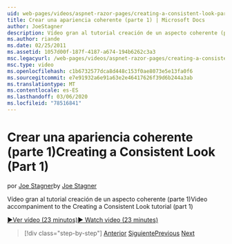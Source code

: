 ```yaml
---
uid: web-pages/videos/aspnet-razor-pages/creating-a-consistent-look-part-1
title: Crear una apariencia coherente (parte 1) | Microsoft Docs
author: JoeStagner
description: Vídeo gran al tutorial creación de un aspecto coherente (parte 1)
ms.author: riande
ms.date: 02/25/2011
ms.assetid: 1057d00f-187f-4187-a674-194b6262c3a3
msc.legacyurl: /web-pages/videos/aspnet-razor-pages/creating-a-consistent-look-part-1
msc.type: video
ms.openlocfilehash: c1b6732577dca8d448c153f0ae8073e5e13fa0f6
ms.sourcegitcommit: e7e91932a6e91a63e2e46417626f39d6b244a3ab
ms.translationtype: MT
ms.contentlocale: es-ES
ms.lasthandoff: 03/06/2020
ms.locfileid: "78516841"
---
```

# <a name="creating-a-consistent-look-part-1"></a><span data-ttu-id="2366f-103">Crear una apariencia coherente (parte 1)</span><span class="sxs-lookup"><span data-stu-id="2366f-103">Creating a Consistent Look (Part 1)</span></span>

<span data-ttu-id="2366f-104">por [Joe Stagner](https://github.com/JoeStagner)</span><span class="sxs-lookup"><span data-stu-id="2366f-104">by [Joe Stagner](https://github.com/JoeStagner)</span></span>

<span data-ttu-id="2366f-105">Vídeo gran al tutorial creación de un aspecto coherente (parte 1)</span><span class="sxs-lookup"><span data-stu-id="2366f-105">Video accompaniment to the Creating a Consistent Look tutorial (part 1)</span></span>

<span data-ttu-id="2366f-106">[&#9654;Ver vídeo (23 minutos)](https://channel9.msdn.com/Blogs/ASP-NET-Site-Videos/creating-a-consistent-look-(part-1))</span><span class="sxs-lookup"><span data-stu-id="2366f-106">[&#9654; Watch video (23 minutes)](https://channel9.msdn.com/Blogs/ASP-NET-Site-Videos/creating-a-consistent-look-(part-1))</span></span>

> [!div class="step-by-step"]
> <span data-ttu-id="2366f-107">[Anterior](introduction-to-aspnet-web-programming-using-the-razor-syntax.md)
> [Siguiente](creating-a-consistent-look-part-2.md)</span><span class="sxs-lookup"><span data-stu-id="2366f-107">[Previous](introduction-to-aspnet-web-programming-using-the-razor-syntax.md)
[Next](creating-a-consistent-look-part-2.md)</span></span>
